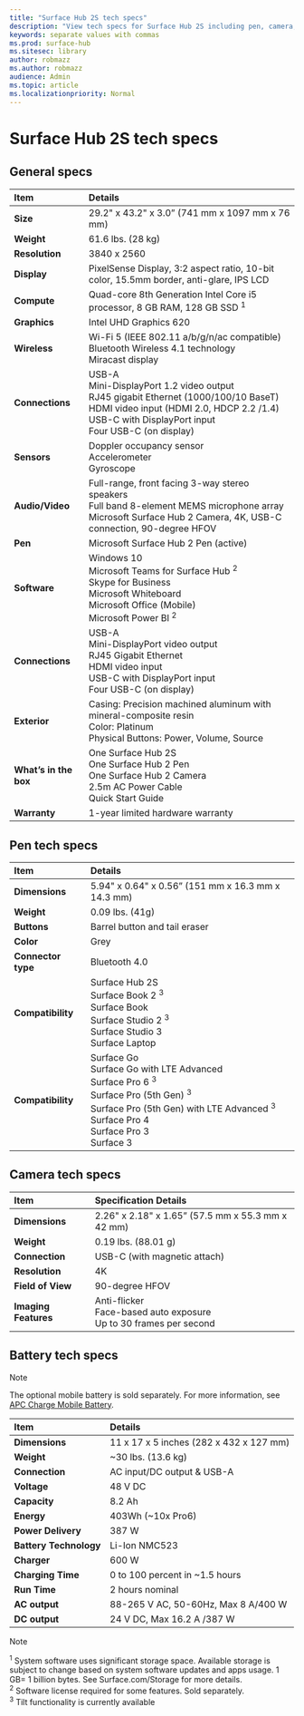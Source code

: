 ```yaml
---
title: "Surface Hub 2S tech specs"
description: "View tech specs for Surface Hub 2S including pen, camera, and optional mobile battery specifications."
keywords: separate values with commas
ms.prod: surface-hub
ms.sitesec: library
author: robmazz
ms.author: robmazz
audience: Admin
ms.topic: article
ms.localizationpriority: Normal
---
```


# Surface Hub 2S tech specs

## General specs

| Item | Details |
|:---- |:------- |
| **Size** | 29.2" x 43.2" x 3.0” (741 mm x 1097 mm x 76 mm) |
| **Weight** | 61.6 lbs. (28 kg) |
| **Resolution** | 3840 x 2560 |
| **Display** | PixelSense Display, 3:2 aspect ratio, 10-bit color, 15.5mm border, anti-glare, IPS LCD |
| **Compute** | Quad-core 8th Generation Intel Core i5 processor, 8 GB RAM, 128 GB SSD <sup>1</sup> |
| **Graphics** | Intel UHD Graphics 620 |
| **Wireless** | Wi-Fi 5 (IEEE 802.11 a/b/g/n/ac compatible) Bluetooth Wireless 4.1 technology <br> Miracast display |
| **Connections** | USB-A <br> Mini-DisplayPort 1.2 video output <br> RJ45 gigabit Ethernet (1000/100/10 BaseT) <br> HDMI video input (HDMI 2.0, HDCP 2.2 /1.4) <br> USB-C with DisplayPort input <br> Four USB-C (on display) |
| **Sensors** | Doppler occupancy sensor <br> Accelerometer <br> Gyroscope |
| **Audio/Video** | Full-range, front facing 3-way stereo speakers <br> Full band 8-element MEMS microphone array <br> Microsoft Surface Hub 2 Camera, 4K, USB-C connection, 90-degree HFOV |
| **Pen** | Microsoft Surface Hub 2 Pen (active) |
| **Software** | Windows 10 <br> Microsoft Teams for Surface Hub <sup>2</sup> <br> Skype for Business <br> Microsoft Whiteboard <br> Microsoft Office (Mobile) <br> Microsoft Power BI <sup>2</sup> |
| **Connections** | USB-A <br> Mini-DisplayPort video output <br> RJ45 Gigabit Ethernet <br> HDMI video input <br> USB-C with DisplayPort input <br> Four USB-C (on display) |
| **Exterior** | Casing: Precision machined aluminum with mineral-composite resin <br> Color: Platinum <br> Physical Buttons: Power, Volume, Source |
| **What’s in the box** | One Surface Hub 2S <br> One Surface Hub 2 Pen  <br> One Surface Hub 2 Camera <br> 2.5m AC Power Cable <br> Quick Start Guide |
| **Warranty** | 1-year limited hardware warranty |

## Pen tech specs

| Item | Details |
|:---- |:------- |
| **Dimensions** | 5.94" x 0.64" x 0.56” (151 mm x 16.3 mm x 14.3 mm) |
| **Weight** | 0.09 lbs. (41g) |
| **Buttons** | Barrel button and tail eraser |
| **Color** | Grey |
| **Connector type** | Bluetooth 4.0 |
| **Compatibility** | Surface Hub 2S <br> Surface Book 2 <sup>3</sup> <br> Surface Book <br> Surface Studio 2 <sup>3</sup> <br> Surface Studio 3 <br> Surface Laptop <br> |
| **Compatibility**  | Surface Go <br> Surface Go with LTE Advanced  <br> Surface Pro 6 <sup>3</sup> <br> Surface Pro (5th Gen) <sup>3</sup> <br> Surface Pro (5th Gen) with LTE Advanced <sup>3</sup> <br> Surface Pro 4 <br> Surface Pro 3 <br> Surface 3 |

## Camera tech specs

| Item | Specification Details |
|:---- |:--------------------- |
|**Dimensions** | 2.26" x 2.18" x 1.65” (57.5 mm x 55.3 mm x 42 mm) |
|**Weight** | 0.19 lbs. (88.01 g) |
| **Connection** | USB-C (with magnetic attach) |
| **Resolution** | 4K |
| **Field of View** | 90-degree HFOV |
| **Imaging Features** | Anti-flicker <br> Face-based auto exposure <br> Up to 30 frames per second <br> |

## Battery tech specs

> [!NOTE]
> The optional mobile battery is sold separately. For more information, see [APC Charge Mobile Battery](https://www.apc.com/us/en/campaign/apc-charge-mobile-battery-for-microsoft-surface-hub-2.jsp).

| Item | Details |
|:---- |:------- |
| **Dimensions** | 11 x 17 x 5 inches (282 x 432 x 127 mm) |
| **Weight** | ~30 lbs. (13.6 kg) |
| **Connection** | AC input/DC output & USB-A |
| **Voltage** | 48 V DC |
| **Capacity** | 8.2 Ah |
| **Energy** | 403Wh (~10x Pro6) |
| **Power Delivery** | 387 W |
| **Battery Technology** | Li-Ion NMC523 |
| **Charger** | 600 W |
| **Charging Time** | 0 to 100 percent in ~1.5 hours |
| **Run Time** | 2 hours nominal |
| **AC output** | 88-265 V AC, 50-60Hz, Max 8 A/400 W |
| **DC output** | 24 V DC, Max 16.2 A /387 W |

> [!NOTE]
> <sup>1</sup> System software uses significant storage space. Available storage is subject to change based on system software updates and apps usage. 1 GB= 1 billion bytes. See Surface.com/Storage for more details. <br> <sup>2</sup> Software license required for some features. Sold separately.<br> <sup>3</sup> Tilt functionality is currently available
